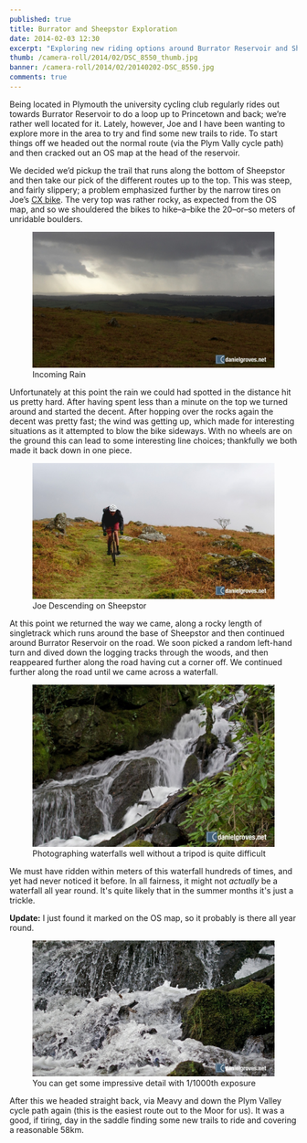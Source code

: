 ```yaml
---
published: true
title: Burrator and Sheepstor Exploration
date: 2014-02-03 12:30
excerpt: "Exploring new riding options around Burrator Reservoir and Sheepstor"
thumb: /camera-roll/2014/02/DSC_8550_thumb.jpg
banner: /camera-roll/2014/02/20140202-DSC_8550.jpg
comments: true
---
```


Being located in Plymouth the university cycling club regularly rides out towards Burrator Reservoir to do a loop up to Princetown and back; we’re rather well located for it. Lately, however, Joe and I have been wanting to explore more in the area to try and find some new trails to ride. To start things off we headed out the normal route (via the Plym Vally cycle path) and then cracked out an OS map at the head of the reservoir.

We decided we’d pickup the trail that runs along the bottom of Sheepstor and then take our pick of the different routes up to the top.  This was steep, and fairly slippery; a problem emphasized further by the narrow tires on Joe’s [CX bike](http://en.wikipedia.org/wiki/Cyclo-cross "Cyclo-cross on Wikiepedia"). The very top was rather rocky, as expected from the OS map, and so we shouldered the bikes to hike–a–bike the 20–or–so meters of unridable boulders.

<figure>
	<img src="/assets/camera-roll/2014/02/DSC_8540.jpg" alt="Incoming Rain" />
	<figcaption>Incoming Rain</figcaption>
</figure>

Unfortunately at this point the rain we could had spotted in the distance hit us pretty hard. After having spent less than a minute on the top we turned around and started the decent. After hopping over the rocks again the decent was pretty fast; the wind was getting up, which made for interesting situations as it attempted to blow the bike sideways. With no wheels are on the ground this can lead to some interesting line choices; thankfully we both made it back down in one piece.

<figure>
	<img src="/assets/camera-roll/2014/02/DSC_8550.jpg" alt="Joe Descending on Sheepstor" />
	<figcaption>Joe Descending on Sheepstor</figcaption>
</figure>

At this point we returned the way we came, along a rocky length of singletrack which runs around the base of Sheepstor and then continued around Burrator Reservoir on the road. We soon picked a random left-hand turn and dived down the logging tracks through the woods, and then reappeared further along the road having cut a corner off. We continued further along the road until we came across a waterfall.

<figure>
	<img src="/assets/camera-roll/2014/02/DSC_8558.jpg" alt="Photographing waterfalls well without a tripod is quite difficult" />
	<figcaption>Photographing waterfalls well without a tripod is quite difficult</figcaption>
</figure>

We must have ridden within meters of this waterfall hundreds of times, and yet had never noticed it before. In all fairness, it might not *actually* be a waterfall all year round. It's quite likely that in the summer months it's just a trickle.

**Update:** I just found it marked on the OS map, so it probably is there all year round.

<figure>
	<img src="/assets/camera-roll/2014/02/DSC_8573.jpg" alt="You can get some impressive detail with 1/1000th exposure" />
	<figcaption>You can get some impressive detail with 1/1000th exposure</figcaption>
</figure>

After this we headed straight back, via Meavy and down the Plym Valley cycle path again (this is the easiest route out to the Moor for us). It was a good, if tiring, day in the saddle finding some new trails to ride and covering a reasonable 58km.
